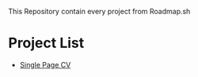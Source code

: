 This Repository contain every project from Roadmap.sh

<h1>Project List</h1>

<ul>
  <li><a href="https://github.com/rico-207/Front-End-Roadmap.sh/blob/main/Single-Page%20HTML%20CV/index.html">Single Page CV</li>
</ul>
